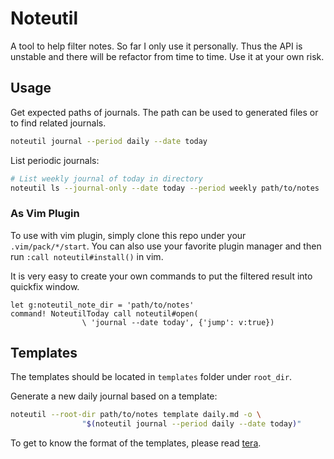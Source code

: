 # Noteutil

A tool to help filter notes. So far I only use it personally. Thus the
API is unstable and there will be refactor from time to time. Use it at
your own risk.

## Usage

Get expected paths of journals. The path can be used to generated files
or to find related journals.

```bash
noteutil journal --period daily --date today
```

List periodic journals:

```bash
# List weekly journal of today in directory
noteutil ls --journal-only --date today --period weekly path/to/notes
```

### As Vim Plugin

To use with vim plugin, simply clone this repo under your
`.vim/pack/*/start`. You can also use your favorite plugin manager and
then run `:call noteutil#install()` in vim.

It is very easy to create your own commands to put the filtered result
into quickfix window.

```vim
let g:noteutil_note_dir = 'path/to/notes'
command! NoteutilToday call noteutil#open(
                \ 'journal --date today', {'jump': v:true})
```

## Templates

The templates should be located in `templates` folder under `root_dir`.

Generate a new daily journal based on a template:

```bash
noteutil --root-dir path/to/notes template daily.md -o \
                "$(noteutil journal --period daily --date today)"
```

To get to know the format of the templates, please read [tera].

[tera]: https://keats.github.io/tera/docs/#templates
